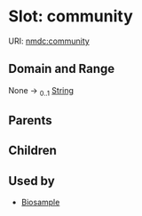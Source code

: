 
# Slot: community




URI: [nmdc:community](https://microbiomedata/meta/community)


## Domain and Range

None &#8594;  <sub>0..1</sub> [String](types/String.md)

## Parents


## Children


## Used by

 * [Biosample](Biosample.md)
